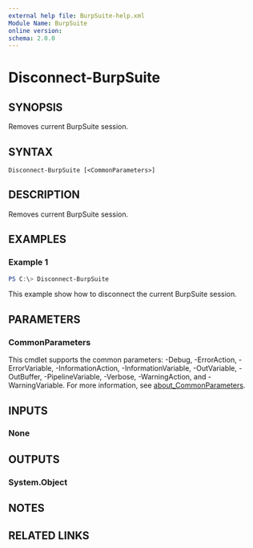 ```yaml
---
external help file: BurpSuite-help.xml
Module Name: BurpSuite
online version:
schema: 2.0.0
---
```


# Disconnect-BurpSuite

## SYNOPSIS
Removes current BurpSuite session.

## SYNTAX

```
Disconnect-BurpSuite [<CommonParameters>]
```

## DESCRIPTION
Removes current BurpSuite session.

## EXAMPLES

### Example 1
```powershell
PS C:\> Disconnect-BurpSuite
```

This example show how to disconnect the current BurpSuite session.

## PARAMETERS

### CommonParameters
This cmdlet supports the common parameters: -Debug, -ErrorAction, -ErrorVariable, -InformationAction, -InformationVariable, -OutVariable, -OutBuffer, -PipelineVariable, -Verbose, -WarningAction, and -WarningVariable. For more information, see [about_CommonParameters](http://go.microsoft.com/fwlink/?LinkID=113216).

## INPUTS

### None

## OUTPUTS

### System.Object
## NOTES

## RELATED LINKS
